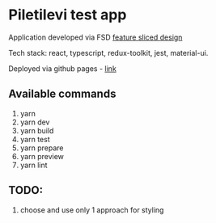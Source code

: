 # Piletilevi test app

Application developed via FSD [feature sliced design](https://feature-sliced.design/)

Tech stack: react, typescript, redux-toolkit, jest, material-ui.

Deployed via github pages - [link](https://gsemikozov.github.io/piletilevi-test-app/)

## Available commands

1. yarn
2. yarn dev
3. yarn build
4. yarn test
5. yarn prepare
6. yarn preview
7. yarn lint

## TODO:

1. choose and use only 1 approach for styling
